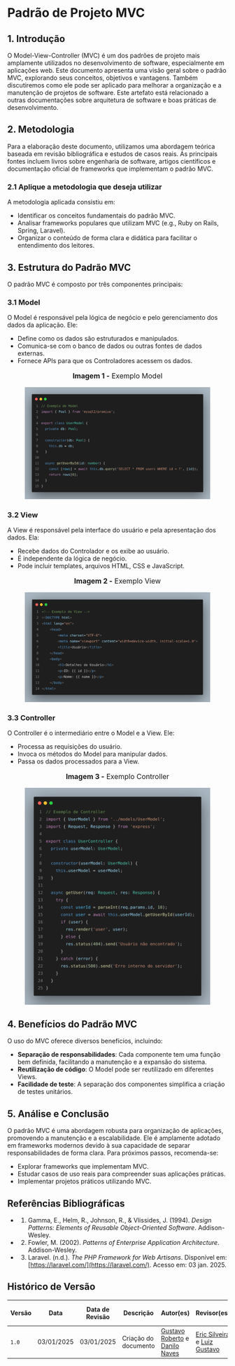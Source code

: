 # **Padrão de Projeto MVC**

## **1. Introdução**

O Model-View-Controller (MVC) é um dos padrões de projeto mais amplamente utilizados no desenvolvimento de software, especialmente em aplicações web. Este documento apresenta uma visão geral sobre o padrão MVC, explorando seus conceitos, objetivos e vantagens. Também discutiremos como ele pode ser aplicado para melhorar a organização e a manutenção de projetos de software. Este artefato está relacionado a outras documentações sobre arquitetura de software e boas práticas de desenvolvimento.

## **2. Metodologia**

Para a elaboração deste documento, utilizamos uma abordagem teórica baseada em revisão bibliográfica e estudos de casos reais. As principais fontes incluem livros sobre engenharia de software, artigos científicos e documentação oficial de frameworks que implementam o padrão MVC.

### **2.1 Aplique a metodologia que deseja utilizar**

A metodologia aplicada consistiu em:

- Identificar os conceitos fundamentais do padrão MVC.
- Analisar frameworks populares que utilizam MVC (e.g., Ruby on Rails, Spring, Laravel).
- Organizar o conteúdo de forma clara e didática para facilitar o entendimento dos leitores.

## **3. Estrutura do Padrão MVC**

O padrão MVC é composto por três componentes principais:

### **3.1 Model**

O Model é responsável pela lógica de negócio e pelo gerenciamento dos dados da aplicação. Ele:

- Define como os dados são estruturados e manipulados.
- Comunica-se com o banco de dados ou outras fontes de dados externas.
- Fornece APIs para que os Controladores acessem os dados.

<center>
<div style="max-width:800px;">
<figure markdown>
<font size="3"><p style="text-align: center"><b>Imagem 1 -</b> Exemplo Model</p></font>

![Exemplo Model](../../assets/exemplo-model.png)

</figure>
</div>
</center>

### **3.2 View**

A View é responsável pela interface do usuário e pela apresentação dos dados. Ela:

- Recebe dados do Controlador e os exibe ao usuário.
- É independente da lógica de negócio.
- Pode incluir templates, arquivos HTML, CSS e JavaScript.

<center>
<div style="max-width:800px;">
<figure markdown>
<font size="3"><p style="text-align: center"><b>Imagem 2 -</b> Exemplo View</p></font>

![Exemplo View](../../assets/exemplo-view.png)

</figure>
</div>
</center>

### **3.3 Controller**

O Controller é o intermediário entre o Model e a View. Ele:

- Processa as requisições do usuário.
- Invoca os métodos do Model para manipular dados.
- Passa os dados processados para a View.



<center>
<div style="max-width:600px;">
<figure markdown>
<font size="3"><p style="text-align: center"><b>Imagem 3 -</b> Exemplo Controller</p></font>

![Exemplo Controller](../../assets/exemplo-controller.png)

</figure>
</div>
</center>

## **4. Benefícios do Padrão MVC**

O uso do MVC oferece diversos benefícios, incluindo:

- **Separação de responsabilidades**: Cada componente tem uma função bem definida, facilitando a manutenção e a expansão do sistema.
- **Reutilização de código**: O Model pode ser reutilizado em diferentes Views.
- **Facilidade de teste**: A separação dos componentes simplifica a criação de testes unitários.

## **5. Análise e Conclusão**

O padrão MVC é uma abordagem robusta para organização de aplicações, promovendo a manutenção e a escalabilidade. Ele é amplamente adotado em frameworks modernos devido à sua capacidade de separar responsabilidades de forma clara. Para próximos passos, recomenda-se:

- Explorar frameworks que implementam MVC.
- Estudar casos de uso reais para compreender suas aplicações práticas.
- Implementar projetos práticos utilizando MVC.

## **Referências Bibliográficas**

- 1. Gamma, E., Helm, R., Johnson, R., & Vlissides, J. (1994). *Design Patterns: Elements of Reusable Object-Oriented Software*. Addison-Wesley.
- 2. Fowler, M. (2002). *Patterns of Enterprise Application Architecture*. Addison-Wesley.
- 3. Laravel. (n.d.). *The PHP Framework for Web Artisans*. Disponível em: [https://laravel.com/](https://laravel.com/). Acesso em: 03 jan. 2025.

## **Histórico de Versão**

| Versão | Data | Data de Revisão | Descrição | Autor(es) | Revisor(es) | Detalhes da revisão |
| --- | --- | --- | --- | --- | --- | --- |
| `1.0` | 03/01/2025 | 03/01/2025 | Criação do documento | [Gustavo Roberto](https://github.com/gusrberto) e [Danilo Naves](https://github.com/DaniloNavesS) | [Eric Silveira](https://github.com/ericbky) e [Luiz Gustavo](https://github.com/LuizGust4vo) |  |